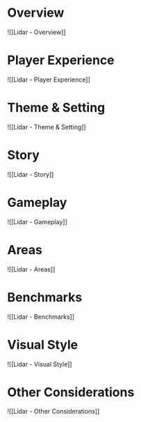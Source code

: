 # Overview

![[Lidar - Overview]]

# Player Experience

![[Lidar - Player Experience]]
# Theme & Setting

![[Lidar - Theme & Setting]]
# Story

![[Lidar - Story]]
# Gameplay

![[Lidar - Gameplay]]
# Areas   

![[Lidar - Areas]]
# Benchmarks

![[Lidar - Benchmarks]]
# Visual Style

![[Lidar - Visual Style]]
# Other Considerations

![[Lidar - Other Considerations]]